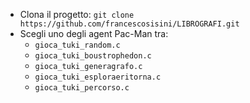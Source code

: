 - Clona il progetto: ``git clone https://github.com/francescosisini/LIBROGRAFI.git``
- Scegli uno degli agent Pac-Man tra:
  - ``gioca_tuki_random.c``
  - ``gioca_tuki_boustrophedon.c``
  - ``gioca_tuki_generagrafo.c``
  - ``gioca_tuki_esploraeritorna.c``
  - ``gioca_tuki_percorso.c``

